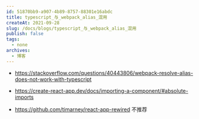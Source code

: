 ```yaml
---
id: 51870bb9-a907-4b89-8757-88301e16abdc
title: typescript_与_webpack_alias_混用
createAt: 2021-09-28
slug: /docs/blogs/typescript_与_webpack_alias_混用
publish: false
tags:
  - none
archives:
  - 博客
---
```


- https://stackoverflow.com/questions/40443806/webpack-resolve-alias-does-not-work-with-typescript

- https://create-react-app.dev/docs/importing-a-component/#absolute-imports

- https://github.com/timarney/react-app-rewired 不推荐
